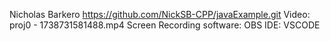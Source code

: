 Nicholas Barkero
https://github.com/NickSB-CPP/javaExample.git
Video: proj0 - 1738731581488.mp4
Screen Recording software: OBS
IDE: VSCODE
